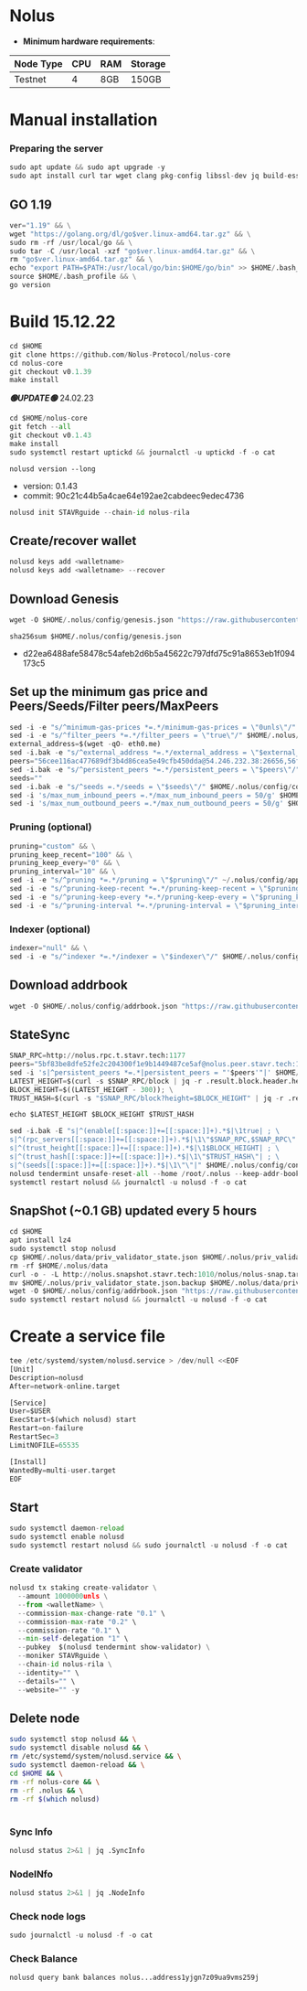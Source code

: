 # Nolus


- **Minimum hardware requirements**:

| Node Type |CPU | RAM  | Storage  | 
|-----------|----|------|----------|
| Testnet   |   4|  8GB | 150GB    |


#  Manual installation

### Preparing the server

```python
sudo apt update && sudo apt upgrade -y
sudo apt install curl tar wget clang pkg-config libssl-dev jq build-essential bsdmainutils git make ncdu gcc git jq chrony liblz4-tool -y
```

## GO 1.19

```python
ver="1.19" && \
wget "https://golang.org/dl/go$ver.linux-amd64.tar.gz" && \
sudo rm -rf /usr/local/go && \
sudo tar -C /usr/local -xzf "go$ver.linux-amd64.tar.gz" && \
rm "go$ver.linux-amd64.tar.gz" && \
echo "export PATH=$PATH:/usr/local/go/bin:$HOME/go/bin" >> $HOME/.bash_profile && \
source $HOME/.bash_profile && \
go version
```

# Build 15.12.22
```python
cd $HOME
git clone https://github.com/Nolus-Protocol/nolus-core
cd nolus-core
git checkout v0.1.39
make install
```
*******🟢UPDATE🟢******* 24.02.23
```python
cd $HOME/nolus-core
git fetch --all
git checkout v0.1.43
make install
sudo systemctl restart uptickd && journalctl -u uptickd -f -o cat
```


`nolusd version --long`
- version: 0.1.43
- commit: 90c21c44b5a4cae64e192ae2cabdeec9edec4736

```python
nolusd init STAVRguide --chain-id nolus-rila
```    

## Create/recover wallet
```python
nolusd keys add <walletname>
nolusd keys add <walletname> --recover
```

## Download Genesis
```python
wget -O $HOME/.nolus/config/genesis.json "https://raw.githubusercontent.com/Nolus-Protocol/nolus-networks/main/testnet/nolus-rila/genesis.json"
```
`sha256sum $HOME/.nolus/config/genesis.json`
+ d22ea6488afe58478c54afeb2d6b5a45622c797dfd75c91a8653eb1f094173c5

## Set up the minimum gas price and Peers/Seeds/Filter peers/MaxPeers
```python
sed -i -e "s/^minimum-gas-prices *=.*/minimum-gas-prices = \"0unls\"/" $HOME/.nolus/config/app.toml
sed -i -e "s/^filter_peers *=.*/filter_peers = \"true\"/" $HOME/.nolus/config/config.toml
external_address=$(wget -qO- eth0.me) 
sed -i.bak -e "s/^external_address *=.*/external_address = \"$external_address:26656\"/" $HOME/.nolus/config/config.toml
peers="56cee116ac477689df3b4d86cea5e49cfb450dda@54.246.232.38:26656,56f14005119e17ffb4ef3091886e6f7efd375bfd@34.241.107.0:26656,7f26067679b4323496319fda007a279b52387d77@63.35.222.83:26656,7f4a1876560d807bb049b2e0d0aa4c60cc83aa0a@63.32.88.49:26656,3889ba7efc588b6ec6bdef55a7295f3dd559ebd7@3.249.209.26:26656,de7b54f988a5d086656dcb588f079eb7367f6033@34.244.137.169:26656"
sed -i.bak -e "s/^persistent_peers *=.*/persistent_peers = \"$peers\"/" $HOME/.nolus/config/config.toml
seeds=""
sed -i.bak -e "s/^seeds =.*/seeds = \"$seeds\"/" $HOME/.nolus/config/config.toml
sed -i 's/max_num_inbound_peers =.*/max_num_inbound_peers = 50/g' $HOME/.nolus/config/config.toml
sed -i 's/max_num_outbound_peers =.*/max_num_outbound_peers = 50/g' $HOME/.nolus/config/config.toml

```
### Pruning (optional)
```python
pruning="custom" && \
pruning_keep_recent="100" && \
pruning_keep_every="0" && \
pruning_interval="10" && \
sed -i -e "s/^pruning *=.*/pruning = \"$pruning\"/" ~/.nolus/config/app.toml && \
sed -i -e "s/^pruning-keep-recent *=.*/pruning-keep-recent = \"$pruning_keep_recent\"/" ~/.nolus/config/app.toml && \
sed -i -e "s/^pruning-keep-every *=.*/pruning-keep-every = \"$pruning_keep_every\"/" ~/.nolus/config/app.toml && \
sed -i -e "s/^pruning-interval *=.*/pruning-interval = \"$pruning_interval\"/" ~/.nolus/config/app.toml
```
### Indexer (optional) 
```python
indexer="null" && \
sed -i -e "s/^indexer *=.*/indexer = \"$indexer\"/" $HOME/.nolus/config/config.toml
```

## Download addrbook
```python
wget -O $HOME/.nolus/config/addrbook.json "https://raw.githubusercontent.com/obajay/nodes-Guides/main/Nolus/addrbook.json"
```
## StateSync
```python
SNAP_RPC=http://nolus.rpc.t.stavr.tech:1177
peers="5bf83be8dfe52fe2c204300f1e9b1449487ce5af@nolus.peer.stavr.tech:1176"
sed -i 's|^persistent_peers *=.*|persistent_peers = "'$peers'"|' $HOME/.nolus/config/config.toml
LATEST_HEIGHT=$(curl -s $SNAP_RPC/block | jq -r .result.block.header.height); \
BLOCK_HEIGHT=$((LATEST_HEIGHT - 300)); \
TRUST_HASH=$(curl -s "$SNAP_RPC/block?height=$BLOCK_HEIGHT" | jq -r .result.block_id.hash)

echo $LATEST_HEIGHT $BLOCK_HEIGHT $TRUST_HASH

sed -i.bak -E "s|^(enable[[:space:]]+=[[:space:]]+).*$|\1true| ; \
s|^(rpc_servers[[:space:]]+=[[:space:]]+).*$|\1\"$SNAP_RPC,$SNAP_RPC\"| ; \
s|^(trust_height[[:space:]]+=[[:space:]]+).*$|\1$BLOCK_HEIGHT| ; \
s|^(trust_hash[[:space:]]+=[[:space:]]+).*$|\1\"$TRUST_HASH\"| ; \
s|^(seeds[[:space:]]+=[[:space:]]+).*$|\1\"\"|" $HOME/.nolus/config/config.toml
nolusd tendermint unsafe-reset-all --home /root/.nolus --keep-addr-book
systemctl restart nolusd && journalctl -u nolusd -f -o cat
```
## SnapShot (~0.1 GB) updated every 5 hours
```python
cd $HOME
apt install lz4
sudo systemctl stop nolusd
cp $HOME/.nolus/data/priv_validator_state.json $HOME/.nolus/priv_validator_state.json.backup
rm -rf $HOME/.nolus/data
curl -o - -L http://nolus.snapshot.stavr.tech:1010/nolus/nolus-snap.tar.lz4 | lz4 -c -d - | tar -x -C $HOME/.nolus --strip-components 2
mv $HOME/.nolus/priv_validator_state.json.backup $HOME/.nolus/data/priv_validator_state.json
wget -O $HOME/.nolus/config/addrbook.json "https://raw.githubusercontent.com/obajay/nodes-Guides/main/Nolus/addrbook.json"
sudo systemctl restart nolusd && journalctl -u nolusd -f -o cat
```

# Create a service file
```python
tee /etc/systemd/system/nolusd.service > /dev/null <<EOF
[Unit]
Description=nolusd
After=network-online.target

[Service]
User=$USER
ExecStart=$(which nolusd) start
Restart=on-failure
RestartSec=3
LimitNOFILE=65535

[Install]
WantedBy=multi-user.target
EOF
```

## Start
```python
sudo systemctl daemon-reload
sudo systemctl enable nolusd
sudo systemctl restart nolusd && sudo journalctl -u nolusd -f -o cat
```

### Create validator
```python
nolusd tx staking create-validator \
  --amount 1000000unls \
  --from <walletName> \
  --commission-max-change-rate "0.1" \
  --commission-max-rate "0.2" \
  --commission-rate "0.1" \
  --min-self-delegation "1" \
  --pubkey  $(nolusd tendermint show-validator) \
  --moniker STAVRguide \
  --chain-id nolus-rila \
  --identity="" \
  --details="" \
  --website="" -y
```

## Delete node
```bash
sudo systemctl stop nolusd && \
sudo systemctl disable nolusd && \
rm /etc/systemd/system/nolusd.service && \
sudo systemctl daemon-reload && \
cd $HOME && \
rm -rf nolus-core && \
rm -rf .nolus && \
rm -rf $(which nolusd)
```
#
### Sync Info
```python
nolusd status 2>&1 | jq .SyncInfo
```
### NodeINfo
```python
nolusd status 2>&1 | jq .NodeInfo
```
### Check node logs
```python
sudo journalctl -u nolusd -f -o cat
```
### Check Balance
```python
nolusd query bank balances nolus...address1yjgn7z09ua9vms259j
```
